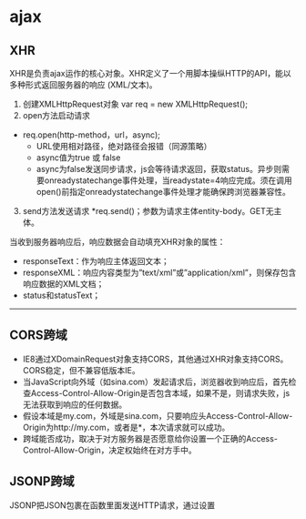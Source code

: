 # ajax

## XHR
XHR是负责ajax运作的核心对象。XHR定义了一个用脚本操纵HTTP的API，能以多种形式返回服务器的响应 (XML/文本)。
1. 创建XMLHttpRequest对象
	var req = new XMLHttpRequest();
2. open方法启动请求
* req.open(http-method，url，async);
	* URL使用相对路径，绝对路径会报错（同源策略）
	* async值为true 或 false
	* async为false发送同步请求，js会等待请求返回，获取status。异步则需要onreadystatechange事件处理，当readystate=4响应完成。须在调用open()前指定onreadystatechange事件处理才能确保跨浏览器兼容性。 
3. send方法发送请求
*req.send()；参数为请求主体entity-body。GET无主体。
	
当收到服务器响应后，响应数据会自动填充XHR对象的属性：
* responseText：作为响应主体返回文本；
* responseXML：响应内容类型为”text/xml”或”application/xml”，则保存包含响应数据的XML文档；
* status和statusText；
___
## CORS跨域
* IE8通过XDomainRequest对象支持CORS，其他通过XHR对象支持CORS。CORS稳定，但不兼容低版本IE。
* 当JavaScript向外域（如sina.com）发起请求后，浏览器收到响应后，首先检查Access-Control-Allow-Origin是否包含本域，如果不是，则请求失败，js无法获取到响应的任何数据。
* 假设本域是my.com，外域是sina.com，只要响应头Access-Control-Allow-Origin为http://my.com，或者是*，本次请求就可以成功。
* 跨域能否成功，取决于对方服务器是否愿意给你设置一个正确的Access-Control-Allow-Origin，决定权始终在对方手中。

## JSONP跨域
JSONP把JSON包裹在函数里面发送HTTP请求，通过设置<script>的URL来发送跨域HTTP请求
* 通过script的src请求资源,浏览器允许跨域引用js,不受同源策略约束。
* 请求的资源中用回调函数的将数据进行包裹
* 调用方要定义回调函数

